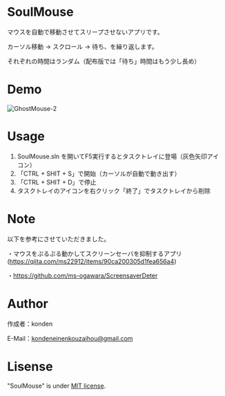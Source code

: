 # SoulMouse
マウスを自動で移動させてスリープさせないアプリです。

カーソル移動 → スクロール → 待ち、を繰り返します。

それぞれの時間はランダム（配布版では「待ち」時間はもう少し長め）

# Demo
![GhostMouse-2](https://user-images.githubusercontent.com/71972294/147397685-b0e024c6-506b-47a1-a8ef-326bbaa0a29a.gif)

# Usage
1. SoulMouse.sln を開いてF5実行するとタスクトレイに登場（灰色矢印アイコン）
2. 「CTRL + SHIT + S」で開始（カーソルが自動で動き出す）
3. 「CTRL + SHIT + D」で停止
4. タスクトレイのアイコンを右クリック「終了」でタスクトレイから削除

# Note
以下を参考にさせていただきました。

・マウスをぷるぷる動かしてスクリーンセーバを抑制するアプリ(https://qiita.com/ms22912/items/90ca200305d1fea656a4)

・https://github.com/ms-ogawara/ScreensaverDeter

# Author
作成者：konden

E-Mail：kondeneinenkouzaihou@gmail.com

# Lisense
"SoulMouse" is under [MIT license](https://en.wikipedia.org/wiki/MIT_License).
